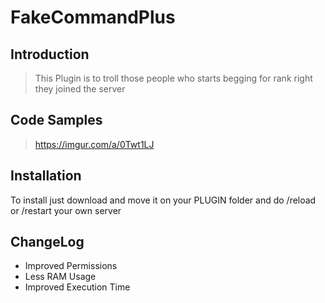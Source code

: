 # FakeCommandPlus

## Introduction

> This Plugin is to troll those people who starts begging for rank right they joined the server




## Code Samples

> https://imgur.com/a/0Twt1LJ

## Installation

To install just download and move it on your PLUGIN folder and do /reload or /restart your own server


## ChangeLog

>
- Improved Permissions
- Less RAM Usage
- Improved Execution Time
